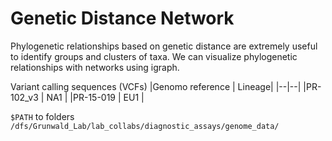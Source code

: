 # Genetic Distance Network

Phylogenetic relationships based on genetic distance are extremely useful to identify groups and clusters of taxa.
We can visualize phylogenetic relationships with networks using igraph. 


Variant calling sequences (VCFs) 
|Genomo reference | Lineage|
|--|--|
|PR-102_v3 | NA1 |
|PR-15-019 | EU1 |

`$PATH` to folders `/dfs/Grunwald_Lab/lab_collabs/diagnostic_assays/genome_data/`

